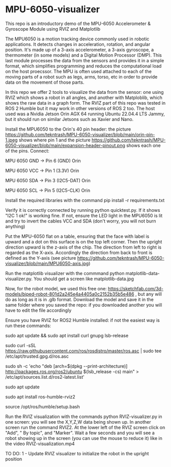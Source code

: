 # MPU-6050-visualizer
This repo is an introductory demo of the MPU-6050 Accelerometer &amp; Gyroscope Module using RVIZ and Matplotlib

The MPU6050 is a motion tracking device commonly used in robotic applications. It  detects changes in acceleration, rotation, and angular position. It's made up of a 3-axis accelerometer, a 3-axis gyroscope, a thermometer (in some models) and a Digital Motion Processor (DMP). This last module processes the data from the sensors and provides it in a simple format, which simplifies programming and reduces the computational load on the host proecssor. The MPU is often used attached to each of the moving parts of a robot such as legs, arms, torso, etc in order to provide data on the movement of those parts.

In this repo we offer 2 tools to visualize the data from the sensor: one using RVIZ which shows a robot in all angles, and another with Matploblib, which shows the raw data in a graph form. The RVIZ part of this repo was tested in ROS 2 Humble but it may work in other versions of ROS 2 too. The host used was a Nvidia Jetson Orin AGX 64 running Ubuntu 22.04.4 LTS Jammy, but it should run on similar Jetsons such as Xavier and Nano.

Install the MPU6050 to the Orin's 40 pin header: the picture https://github.com/tekntrash/MPU-6050-visualizer/blob/main/orin-pin-1.jpeg shows where pin 1 and the picture https://github.com/tekntrash/MPU-6050-visualizer/blob/main/expansion-header-pinout.png shows each one of the pins. Connect:

MPU 6050 GND -> Pin 6 (GND) Orin

MPU 6050 VCC -> Pin 1 (3.3V) Orin

MPU 6050 SDA -> Pin 3 (I2C5-DAT) Orin

MPU 6050 SCL -> Pin 5 (I2C5-CLK) Orin

Install the required libraries with the command pip install -r requirements.txt

Verify it is correctly connected by running python quicktest.py. If it shows "I2C 1 ok!" is working fine. If not, ensure the LED light in the MPU6050 is lit and try to invert the cables VCC and SDA (don't worry, you will not burn anything)

Put the MPU-6050 flat on a table, ensuring that the face with label is upward and a dot on this surface is on the top left corner. Then the upright direction upward is the z-axis of the chip. The direction from left to right is regarded as the X-axis. Accordingly the direction from back to front is defined as the Y-axis (see picture https://github.com/tekntrash/MPU-6050-visualizer/blob/main/MPU6050-axis.jpg)

Run the matplotlib visualizer with the commmand python matplotlib-data-visualizer.py. You should get a screen like matplotlib-data.jpg

Now, for the robot model, we used this free one: https://sketchfab.com/3d-models/biped-robot-801d2a245e4a4405a0c2152b35b5e486 , but any will do as long as it is in .glb format. Download the model and save it in the same folder where you saved the repo: if you downloaded another you will have to edit the file accordingly

Ensure you have RVIZ for ROS2 Humble installed: if not the easiest way is run these commands:

sudo apt update && sudo apt install curl gnupg lsb-release

sudo curl -sSL https://raw.githubusercontent.com/ros/rosdistro/master/ros.asc | sudo tee /etc/apt/trusted.gpg.d/ros.asc

sudo sh -c 'echo "deb [arch=$(dpkg --print-architecture)] http://packages.ros.org/ros2/ubuntu $(lsb_release -cs) main" > /etc/apt/sources.list.d/ros2-latest.list'

sudo apt update

sudo apt install ros-humble-rviz2

source /opt/ros/humble/setup.bash

Run the RVIZ visualization with the commands python RVIZ-visualizer.py in one screen: you will see the X,Y,Z,W data being shown up. In another screen run the command RVIZ2. At the lower left of the RVIZ screen click on "Add", " By topic", and "Marker". Wait a few seconds and you will see a robot showing up in the screen (you can use the mouse to reduce it) like in the video RVIZ-visualization.mp4

TO DO:
1 - Update RVIZ visualizer to initialize the robot in the upright position

